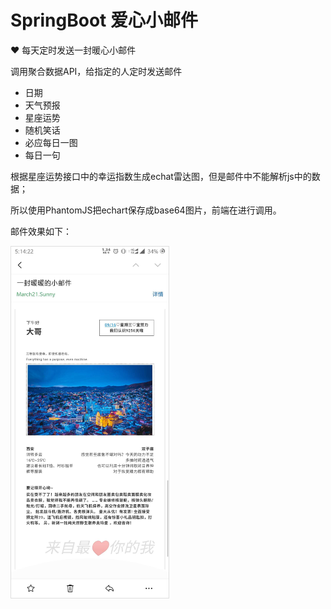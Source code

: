 # SpringBoot 爱心小邮件
 
:heart: 每天定时发送一封暖心小邮件

调用聚合数据API，给指定的人定时发送邮件

- 日期
- 天气预报
- 星座运势
- 随机笑话
- 必应每日一图
- 每日一句

根据星座运势接口中的幸运指数生成echat雷达图，但是邮件中不能解析js中的数据；

所以使用PhantomJS把echart保存成base64图片，前端在进行调用。

邮件效果如下：

<img src="/screenshot.jpg" width="50%" style="border: 1px solid #dedede">

